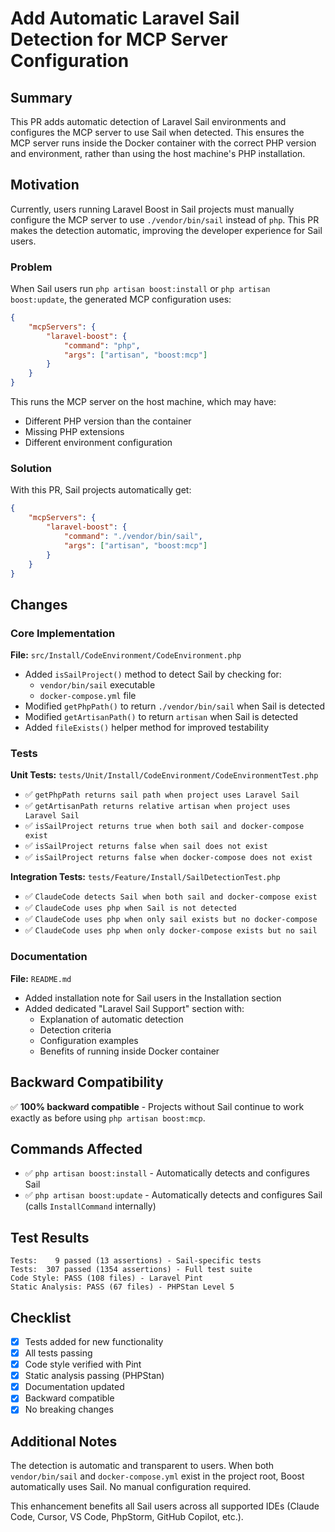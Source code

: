 # Add Automatic Laravel Sail Detection for MCP Server Configuration

## Summary

This PR adds automatic detection of Laravel Sail environments and configures the MCP server to use Sail when detected. This ensures the MCP server runs inside the Docker container with the correct PHP version and environment, rather than using the host machine's PHP installation.

## Motivation

Currently, users running Laravel Boost in Sail projects must manually configure the MCP server to use `./vendor/bin/sail` instead of `php`. This PR makes the detection automatic, improving the developer experience for Sail users.

### Problem

When Sail users run `php artisan boost:install` or `php artisan boost:update`, the generated MCP configuration uses:

```json
{
    "mcpServers": {
        "laravel-boost": {
            "command": "php",
            "args": ["artisan", "boost:mcp"]
        }
    }
}
```

This runs the MCP server on the host machine, which may have:
- Different PHP version than the container
- Missing PHP extensions
- Different environment configuration

### Solution

With this PR, Sail projects automatically get:

```json
{
    "mcpServers": {
        "laravel-boost": {
            "command": "./vendor/bin/sail",
            "args": ["artisan", "boost:mcp"]
        }
    }
}
```

## Changes

### Core Implementation

**File:** `src/Install/CodeEnvironment/CodeEnvironment.php`

- Added `isSailProject()` method to detect Sail by checking for:
  - `vendor/bin/sail` executable
  - `docker-compose.yml` file
- Modified `getPhpPath()` to return `./vendor/bin/sail` when Sail is detected
- Modified `getArtisanPath()` to return `artisan` when Sail is detected
- Added `fileExists()` helper method for improved testability

### Tests

**Unit Tests:** `tests/Unit/Install/CodeEnvironment/CodeEnvironmentTest.php`
- ✅ `getPhpPath returns sail path when project uses Laravel Sail`
- ✅ `getArtisanPath returns relative artisan when project uses Laravel Sail`
- ✅ `isSailProject returns true when both sail and docker-compose exist`
- ✅ `isSailProject returns false when sail does not exist`
- ✅ `isSailProject returns false when docker-compose does not exist`

**Integration Tests:** `tests/Feature/Install/SailDetectionTest.php`
- ✅ `ClaudeCode detects Sail when both sail and docker-compose exist`
- ✅ `ClaudeCode uses php when Sail is not detected`
- ✅ `ClaudeCode uses php when only sail exists but no docker-compose`
- ✅ `ClaudeCode uses php when only docker-compose exists but no sail`

### Documentation

**File:** `README.md`

- Added installation note for Sail users in the Installation section
- Added dedicated "Laravel Sail Support" section with:
  - Explanation of automatic detection
  - Detection criteria
  - Configuration examples
  - Benefits of running inside Docker container

## Backward Compatibility

✅ **100% backward compatible** - Projects without Sail continue to work exactly as before using `php artisan boost:mcp`.

## Commands Affected

- ✅ `php artisan boost:install` - Automatically detects and configures Sail
- ✅ `php artisan boost:update` - Automatically detects and configures Sail (calls `InstallCommand` internally)

## Test Results

```
Tests:    9 passed (13 assertions) - Sail-specific tests
Tests:  307 passed (1354 assertions) - Full test suite
Code Style: PASS (108 files) - Laravel Pint
Static Analysis: PASS (67 files) - PHPStan Level 5
```

## Checklist

- [x] Tests added for new functionality
- [x] All tests passing
- [x] Code style verified with Pint
- [x] Static analysis passing (PHPStan)
- [x] Documentation updated
- [x] Backward compatible
- [x] No breaking changes

## Additional Notes

The detection is automatic and transparent to users. When both `vendor/bin/sail` and `docker-compose.yml` exist in the project root, Boost automatically uses Sail. No manual configuration required.

This enhancement benefits all Sail users across all supported IDEs (Claude Code, Cursor, VS Code, PhpStorm, GitHub Copilot, etc.).
